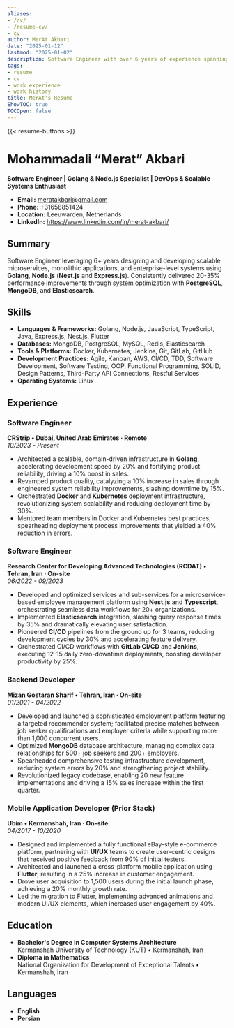 ```yaml
---
aliases:
- /cv/
- /resume-cv/
- cv
author: MerAt Akbari
date: "2025-01-12"
lastmod: "2025-01-02"
description: Software Engineer with over 6 years of experience spanning Development and DevOps.
tags:
- resume
- cv
- work experience
- work history
title: MerAt's Resume
ShowTOC: true
TOCOpen: false
---
```


{{< resume-buttons >}}

# Mohammadali “Merat” Akbari

  **Software Engineer | Golang & Node.js Specialist | DevOps & Scalable Systems Enthusiast**

- **Email:** meratakbari@gmail.com  
- **Phone:** +31658851424  
- **Location:** Leeuwarden, Netherlands  
- **LinkedIn:** https://www.linkedin.com/in/merat-akbari/  

## Summary

Software Engineer leveraging 6+ years designing and developing scalable microservices, monolithic applications, and enterprise-level systems using **Golang**, **Node.js** (**Nest.js** and **Express.js**). Consistently delivered 20-35% performance improvements through system optimization with **PostgreSQL**, **MongoDB**, and **Elasticsearch**.

## Skills

- **Languages & Frameworks:** Golang, Node.js, JavaScript, TypeScript, Java, Express.js, Nest.js, Flutter  
- **Databases:** MongoDB, PostgreSQL, MySQL, Redis, Elasticsearch  
- **Tools & Platforms:** Docker, Kubernetes, Jenkins, Git, GitLab, GitHub 
- **Development Practices:** Agile, Kanban, AWS, CI/CD, TDD, Software Development, Software Testing, OOP, Functional Programming, SOLID, Design Patterns, Third-Party API Connections, Restful Services  
- **Operating Systems:** Linux

## Experience

### Software Engineer  
**CRStrip • Dubai, United Arab Emirates · Remote**  
*10/2023 - Present*

- Architected a scalable, domain-driven infrastructure in **Golang**, accelerating development speed by 20% and fortifying product reliability, driving a 10% boost in sales.
- Revamped product quality, catalyzing a 10% increase in sales through engineered system reliability improvements, slashing downtime by 15%.
- Orchestrated **Docker** and **Kubernetes** deployment infrastructure, revolutionizing system scalability and reducing deployment time by 30%.
- Mentored team members in Docker and Kubernetes best practices, spearheading deployment process improvements that yielded a 40% reduction in errors.

### Software Engineer  
**Research Center for Developing Advanced Technologies (RCDAT) • Tehran, Iran · On-site**  
*06/2022 - 09/2023*

- Developed and optimized services and sub-services for a microservice-based employee management platform using **Nest.js** and **Typescript**, orchestrating seamless data workflows for 20+ organizations.
- Implemented **Elasticsearch** integration, slashing query response times by 35% and dramatically elevating user satisfaction.
- Pioneered **CI/CD** pipelines from the ground up for 3 teams, reducing development cycles by 30% and accelerating feature delivery.
- Orchestrated CI/CD workflows with **GitLab CI/CD** and **Jenkins**, executing 12-15 daily zero-downtime deployments, boosting developer productivity by 25%.

### Backend Developer  
**Mizan Gostaran Sharif • Tehran, Iran · On-site**  
*01/2021 - 04/2022*

- Developed and launched a sophisticated employment platform featuring a targeted recommender system; facilitated precise matches between job seeker qualifications and employer criteria while supporting more than 1,000 concurrent users.
- Optimized **MongoDB** database architecture, managing complex data relationships for 500+ job seekers and 200+ employers.
- Spearheaded comprehensive testing infrastructure development, reducing system errors by 20% and strengthening project stability.
- Revolutionized legacy codebase, enabling 20 new feature implementations and driving a 15% sales increase within the first quarter.

### Mobile Application Developer (Prior Stack)  
**Ubim • Kermanshah, Iran · On-site**  
*04/2017 - 10/2020*

- Designed and implemented a fully functional eBay-style e-commerce platform, partnering with **UI/UX** teams to create user-centric designs that received positive feedback from 90% of initial testers.
- Architected and launched a cross-platform mobile application using **Flutter**, resulting in a 25% increase in customer engagement.
- Drove user acquisition to 1,500 users during the initial launch phase, achieving a 20% monthly growth rate.
- Led the migration to Flutter, implementing advanced animations and modern UI/UX elements, which increased user engagement by 40%.

## Education

- **Bachelor's Degree in Computer Systems Architecture**  
  Kermanshah University of Technology (KUT) • Kermanshah, Iran
- **Diploma in Mathematics**  
  National Organization for Development of Exceptional Talents • Kermanshah, Iran

## Languages

- **English**  
- **Persian**